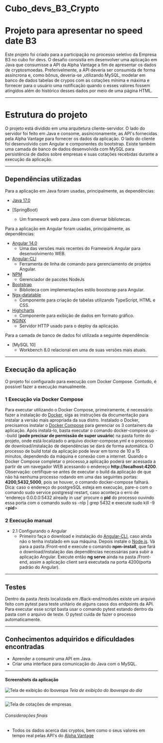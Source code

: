 # Cubo_devs_B3_Crypto

# Projeto para apresentar no speed date B3
Este projeto foi criado para a participação no processo seletivo da Empresa B3 no cubo for devs. O desafio consistia em desenvolver uma aplicação em Java que consumisse a API da Alpha Vantage a fim de apresentar os dados de cryptosmoedas. Preferivelmente, a API deveria ser consumida de forma assíncrona e, como bônus, deveria-se ,utilizando MySQL, modelar em banco de dados tabelas de crypos com as cotações mínima e máxima e fornecer para o usuário uma notificação quando o esses valores fossem atingidos além do histórico desses dados por meio de uma página HTML.

---

# Estrutura do projeto

O projeto está dividido em uma arquitetura cliente-servidor. O lado do servidor foi feito em Java e consome, assíncronamente, as API's fornecidas pela Alpha Vantage para fornecer os dados da aplicação. O lado do cliente foi desenvolvido com Angular  e componentes do bootstrap. Existe também uma camada de banco de dados desenvolvida com MySQL para persistência de dados sobre empresas e suas cotações recebidas durante a execução da aplicação.

---

## Dependências utilizadas

Para a aplicação em Java foram usadas, principalmente, as dependências:

+ [Java 17.0](https://www.python.org/)
  
+ [SpringBoot)
  - Um framework web para Java com diversar bibliotecas.

Para a aplicação em Angular foram usadas, principalmente, as dependências:
+ [Angular 14.0](https://angular.io/)
  - Uma das versões mais recentes do Framework Angular para desenvolvimento WEB.
+ [Angular-CLI](https://cli.angular.io/)
  - Ferramenta de linha de comando para gerenciamento de projetos Angular.
+ [NPM](https://www.npmjs.com/)
  - Gerenciador de pacotes NodeJs
+ [Bootstrap](https://getbootstrap.com/)
  - Biblioteca com implementações estilo boostsrap para Angular.
+ [Ngx-datatable](https://github.com/swimlane/ngx-datatable)
  - Componente para criação de tabelas utilizando TypeScript, HTML e CSS.
+ [Highcharts](https://www.highcharts.com/blog/post/highcharts-and-angular-7/)
  - Componente para exibição de dados em formato gráfico.
+ [NGINX](https://www.nginx.com/)
  - Servidor HTTP usado para o deploy da aplicação.

Para a camada de banco de dados foi utilizada a seguinte dependência:
+ [MySQL 10]
  - Workbench 8.0 relacional em uma de suas versões mais atuais.
---

## Execução da aplicação

O projeto foi configurado para execução com Docker Compose. Contudo, é possível fazer a execução manualmente.

### 1 Execução via Docker Compose

Para executar utilizando o Docker Compose, primeiramente, é necessário fazer a instalação do [Docker](https://docs.docker.com/), siga as instruções da documentação para instalar a versão mais apropriada da sua distro. Instalado o Docker, precisamos instalar o [Docker Compose](https://docs.docker.com/compose/install/) para gerenciar os 3 containers da aplicação. Após instalá-lo, basta executar o comando docker-compose up --build (**pode precisar de permissão de super usuário**) na pasta fonte do projeto, onde está localizado o arquivo docker-compose.yml e o processo de download/instalação de dependências se dará de forma automática. O processo de build total da aplicação pode levar em torno de 10 a 15 minutos, dependendo da máquina e conexão com a internet. Quando o Docker Compose completar o processo,a aplicação poderá ser acessada a partir de um navegador WEB acessando o endereço **http://localhost:4200**. Observação: certifique-se antes de executar o build da aplicação de que não há nenhuma processo rodando em uma das seguintes portas: **4200,5432,5000**, pois se houver, o comando docker-compose falhará. Dica: caso o endereço do postgreSQL esteja em execução, pare-o com o comando sudo service postgresql restart, caso aconteça o erro de 'endereço 0.0.0.0:5432 already in use' procure o **pid** do processo ouvindo essa porta com o comando sudo ss -nlp | grep 5432 e execute sudo kill -9 <**pid**>

### 2 Execução manual

+ 2.1 Configurando o Angular
  - Primeiro faça o download e instalação do [Angular-CLI](https://cli.angular.io/), caso ainda não o tenha instalado em sua máquina. Depois instale o [Node.js](https://nodejs.org/en/). Vá para a pasta /Front-end e execute o comando **npm-install**, que fará o download/instalação das dependências necessárias para subir a aplicação Angular. Execute então **ng serve** ainda na pasta /Front-end, assim a aplicação client será executada na porta 4200(porta padrão do Angular).
  
---

## Testes

Dentro da pasta /tests localizada em /Back-end/modules existe um arquivo feito com pytest para teste unitário de alguns casos dos endpoints da API. Para executar esse script basta usar o comando pytest estando dentro da pasta com o arquivo de teste. O pytest cuida de fazer o processo automaticamente.

---

## Conhecimentos adquiridos e dificuldades encontradas

* Aprender a consumir uma API  em Java.
* Criar uma interface para comunicação do Java com o MySQL.

---

#### Screenshots da aplicação

![Tela de exibição do Ibovespa](https://i.imgur.com/kcdYjuP.png)
  *Tela de exibição do Ibovespa do dia*

---  
  
![Tela de cotações de empresas](https://i.imgur.com/zJXACGj.png)
  
  
###### Considerações finais

+ Todos os dados acerca das cryptos, bem como o seus valores em tempo real pelas API's do [Alpha Vantage](https://www.alphavantage.co/)

